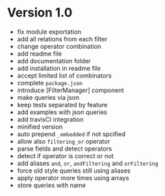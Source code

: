 # Version 1.0

 - fix module exportation
 - add all relations from each filter
 - change operator combination
 - add readme file
 - add documentation folder
 - add installation in readme file
 - accept limited list of combinators
 - complete `package.json`
 - introduce [FilterManager] component
 - make queries via json
 - keep tests separated by feature
 - add examples with json queries
 - add travisCI integration
 - minified version
 - auto prepend `_embedded` if not spcified
 - allow also `filtering_or` operator
 - parse fields and detect operators
 - detect if operator is correct or not
 - add aliases `and`, `or`, `andFiltering` and `orFiltering`
 - force old style queries still using aliases
 - apply operator more times using arrays
 - store queries with name
